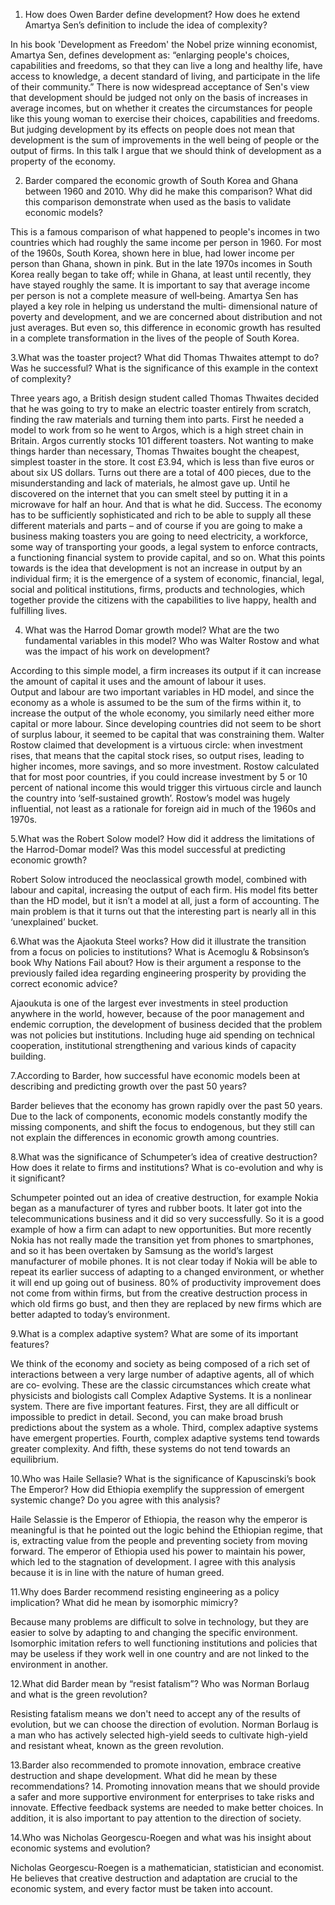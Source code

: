 1. How does Owen Barder define development? How does he extend Amartya Sen’s definition to include the idea of complexity?

In his book 'Development as Freedom' the Nobel prize winning economist, Amartya Sen, defines development as: “enlarging people's choices, capabilities and freedoms, so that they can live a long and healthy life, have access to knowledge, a decent standard of living, and participate in the life of their community.” There is now widespread acceptance of Sen's view that development should be judged not only on the basis of increases in average incomes, but on whether it creates the circumstances for people like this young woman to exercise their choices, capabilities and freedoms. But judging development by its effects on people does not mean that development is the sum of improvements in the well being of people or the output of firms. In this talk I argue that we should think of development as a property of the economy. 

2. Barder compared the economic growth of South Korea and Ghana between 1960 and 2010. Why did he make this comparison? What did this comparison demonstrate when used as the basis to validate economic models?

This is a famous comparison of what happened to people's incomes in two countries which had roughly the same income per person in 1960. For most of the 1960s, South Korea, shown here in blue, had lower income per person than Ghana, shown in pink. But in the late 1970s incomes in South Korea really began to take off; while in Ghana, at least until recently, they have stayed roughly the same.	It is important to say that average income per person is not a complete measure of well‐being. Amartya Sen has played a key role in helping us understand the multi‐ dimensional nature of poverty and development, and we are concerned about distribution and not just averages. But even so, this difference in economic growth has resulted in a complete transformation in the lives of the people of South Korea.

3.What was the toaster project? What did Thomas Thwaites attempt to do? Was he successful? What is the significance of this example in the context of complexity?

Three years ago, a British design student called Thomas Thwaites decided that he was going to try to make an electric toaster entirely from scratch, finding the raw materials and turning them into parts. First he needed a model to work from so he went to Argos, which is a high street chain in Britain. Argos currently stocks 101 different toasters. Not wanting to make things harder than necessary, Thomas Thwaites bought the cheapest, simplest toaster in the store. It cost £3.94, which is less than five euros or about six US dollars. Turns out there are a total of 400 pieces, due to the misunderstanding and lack of materials, he almost gave up. Until he discovered on the internet that you can smelt steel by putting it in a microwave for half an hour. And that is what he did. Success. The economy has to be sufficiently sophisticated and rich to be able to supply all these different materials and parts – and of course if you are going to make a business making toasters you are going to need electricity, a workforce, some way of transporting your goods, a legal system to enforce contracts, a functioning financial system to provide capital, and so on. What this points towards is the idea that development is not an increase in output by an individual firm; it is the emergence of a system of economic, financial, legal, social and political institutions, firms, products and technologies, which together provide the citizens with the capabilities to live happy, health and fulfilling lives. 

4. What was the Harrod Domar growth model? What are the two fundamental variables in this model? Who was Walter Rostow and what was the impact of his work on development?

According to this simple model, a firm increases its output if it can increase the amount of capital it uses and the amount of labour it uses. 			
Output and labour are two important variables in HD model, and since the economy as a whole is assumed to be the sum of the firms within it, to increase the output of the whole economy, you similarly need either more capital or more labour. Since developing countries did not seem to be short of surplus labour, it seemed to be capital that was constraining them. Walter Rostow claimed that development is a virtuous circle: when investment rises, that means that the capital stock rises, so output rises, leading to higher incomes, more savings, and so more investment. Rostow calculated that for most poor countries, if you could increase investment by 5 or 10 percent of national income this would trigger this virtuous circle and launch the country into ‘self‐sustained growth’. Rostow’s model was hugely influential, not least as a rationale for foreign aid in much of the 1960s and 1970s.

5.What was the Robert Solow model? How did it address the limitations of the Harrod-Domar model? Was this model successful at predicting economic growth?

Robert Solow introduced the neoclassical growth model, combined with labour and capital, increasing the output of each firm. His model fits better than the HD model, but it isn’t a model at all, just a form of accounting. The main problem is that it turns out that the interesting part is nearly all in this ‘unexplained’ bucket.

6.What was the Ajaokuta Steel works? How did it illustrate the transition from a focus on policies to institutions? What is Acemoglu & Robsinson’s book Why Nations Fail about? How is their argument a response to the previously failed idea regarding engineering prosperity by providing the correct economic advice?

Ajaoukuta is one of the largest ever investments in steel production anywhere in the world, however, because of the poor management and endemic corruption, the development of business decided that the problem was not policies but institutions. Including huge aid spending on technical cooperation, institutional strengthening and various kinds of capacity building. 

7.According to Barder, how successful have economic models been at describing and predicting growth over the past 50 years?

Barder believes that the economy has grown rapidly over the past 50 years. Due to the lack of components, economic models constantly modify the missing components, and shift the focus to endogenous, but they still can not explain the differences in economic growth among countries.

8.What was the significance of Schumpeter’s idea of creative destruction? How does it relate to firms and institutions? What is co-evolution and why is it significant?

Schumpeter pointed out an idea of creative destruction, for example Nokia began as a manufacturer of tyres and rubber boots. It later got into the telecommunications business and it did so very successfully. So it is a good example of how a firm can adapt to new opportunities. But more recently Nokia has not really made the transition yet from phones to smartphones, and so it has been overtaken by Samsung as the world’s largest manufacturer of mobile phones. It is not clear today if Nokia will be able to repeat its earlier success of adapting to a changed environment, or whether it will end up going out of business. 80% of productivity improvement does not come from within firms, but from the creative destruction process in which old firms go bust, and then they are replaced by new firms which are better adapted to today’s environment.

9.What is a complex adaptive system? What are some of its important features?

We think of the economy and society as being composed of a rich set of interactions between a very large number of adaptive agents, all of which are co‐ evolving. These are the classic circumstances which create what physicists and biologists call Complex Adaptive Systems. It is a nonlinear system. There are five important features. First, they are all difficult or impossible to predict in detail. Second, you can make broad brush predictions about the system as a whole. Third, complex adaptive systems have emergent properties. Fourth, complex adaptive systems tend towards greater complexity. And fifth, these systems do not tend towards an equilibrium.

10.Who was Haile Sellasie? What is the significance of Kapuscinski’s book The Emperor? How did Ethiopia exemplify the suppression of emergent systemic change? Do you agree with this analysis?

Haile Selassie is the Emperor of Ethiopia, the reason why the emperor is meaningful is that he pointed out the logic behind the Ethiopian regime, that is, extracting value from the people and preventing society from moving forward. The emperor of Ethiopia used his power to maintain his power, which led to the stagnation of development. I agree with this analysis because it is in line with the nature of human greed.

11.Why does Barder recommend resisting engineering as a policy implication? What did he mean by isomorphic mimicry?

Because many problems are difficult to solve in technology, but they are easier to solve by adapting to and changing the specific environment. Isomorphic imitation refers to well functioning institutions and policies that may be useless if they work well in one country and are not linked to the environment in another.

12.What did Barder mean by “resist fatalism”? Who was Norman Borlaug and what is the green revolution?

Resisting fatalism means we don't need to accept any of the results of evolution, but we can choose the direction of evolution. Norman Borlaug is a man who has actively selected high-yield seeds to cultivate high-yield and resistant wheat, known as the green revolution.

13.Barder also recommended to promote innovation, embrace creative destruction and shape development. What did he mean by these recommendations?
14.
Promoting innovation means that we should provide a safer and more supportive environment for enterprises to take risks and innovate. Effective feedback systems are needed to make better choices. In addition, it is also important to pay attention to the direction of society.

14.Who was Nicholas Georgescu-Roegen and what was his insight about economic systems and evolution?

Nicholas Georgescu-Roegen is a mathematician, statistician and economist. He believes that creative destruction and adaptation are crucial to the economic system, and every factor must be taken into account.








